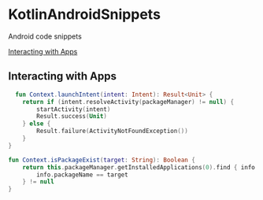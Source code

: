# KotlinAndroidSnippets
Android code snippets

[Interacting with Apps](#Interacting-with-Apps)

## Interacting with Apps

```Kotlin
  fun Context.launchIntent(intent: Intent): Result<Unit> {
    return if (intent.resolveActivity(packageManager) != null) {
        startActivity(intent)
        Result.success(Unit)
    } else {
        Result.failure(ActivityNotFoundException())
    }
}

fun Context.isPackageExist(target: String): Boolean {
    return this.packageManager.getInstalledApplications(0).find { info ->
        info.packageName == target
    } != null
}
```
